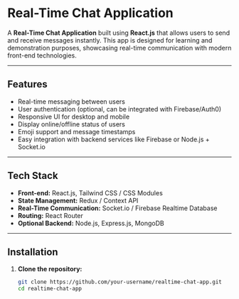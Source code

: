 # Real-Time Chat Application

A **Real-Time Chat Application** built using **React.js** that allows users to send and receive messages instantly. This app is designed for learning and demonstration purposes, showcasing real-time communication with modern front-end technologies.

---

## Features

- Real-time messaging between users
- User authentication (optional, can be integrated with Firebase/Auth0)
- Responsive UI for desktop and mobile
- Display online/offline status of users
- Emoji support and message timestamps
- Easy integration with backend services like Firebase or Node.js + Socket.io

---

## Tech Stack

- **Front-end:** React.js, Tailwind CSS / CSS Modules
- **State Management:** Redux / Context API
- **Real-Time Communication:** Socket.io / Firebase Realtime Database
- **Routing:** React Router
- **Optional Backend:** Node.js, Express.js, MongoDB

---

## Installation

1. **Clone the repository:**
   ```bash
   git clone https://github.com/your-username/realtime-chat-app.git
   cd realtime-chat-app
